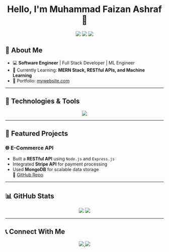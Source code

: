 <h1 align="center">Hello, I'm Muhammad Faizan Ashraf 👋</h1>

<p align="center">
  <img src="https://img.shields.io/badge/Developer-Full%20Stack-blue?style=flat-square&logo=github" />
  <img src="https://img.shields.io/github/followers/Faizan-Ashraf?style=social" />
  <img src="https://img.shields.io/github/stars/Faizan-Ashraf?style=social" />
</p>

## 🚀 About Me
- 💻 **Software Engineer** | Full Stack Developer | ML Engineer  
- 🌱 Currently Learning: **MERN Stack, RESTful APIs, and Machine Learning**
- 🔗 Portfolio: [mywebsite.com](https://mywebsite.com)  

---

## 🔧 Technologies & Tools  
<p align="center">
  <img src="https://skillicons.dev/icons?i=html,css,js,react,nodejs,express,mongodb,c,cpp,java,kotlin,mysql,figma,python,bootstrap" />
</p>

---

## 📌 Featured Projects  
### 🌐 E-Commerce API  
- Built a **RESTful API** using `Node.js` and `Express.js`
- Integrated **Stripe API** for payment processing
- Used **MongoDB** for scalable data storage  
🔗 [GitHub Repo](https://github.com/your-username/project-link)

---

## 📊 GitHub Stats  
<p align="center">
  <img src="https://github-readme-stats.vercel.app/api?username=Faizan-Ashraf&show_icons=true&theme=radical" />
  <img src="https://github-readme-streak-stats.herokuapp.com/?username=Faizan-Ashraf&theme=radical" />
</p>

---

## 📞 Connect With Me  
<p align="center">
  <a href="https://www.linkedin.com/in/muhammad-faizan-ashraf-5a99b6268/" target="_blank">
    <img src="https://img.shields.io/badge/LinkedIn-blue?style=flat&logo=linkedin" />
  </a>
  <a href="mailto:youremail@example.com">
    <img src="https://img.shields.io/badge/Email-red?style=flat&logo=gmail" />
  </a>
</p>

